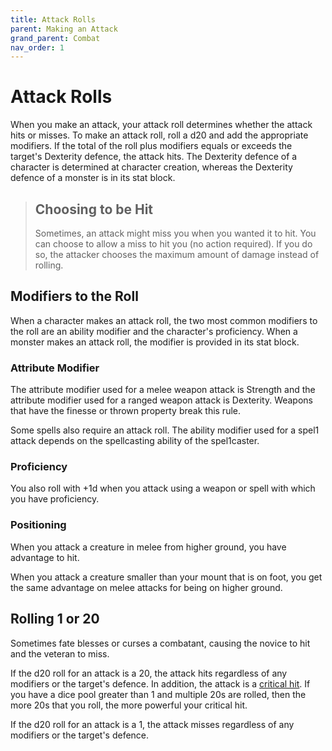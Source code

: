 ```yaml
---
title: Attack Rolls
parent: Making an Attack
grand_parent: Combat
nav_order: 1
---
```


# Attack Rolls
When you make an attack, your attack roll determines whether the attack hits or misses. To make an attack roll, roll a d20 and add the appropriate modifiers. If the total of the roll plus modifiers equals or exceeds the target's Dexterity defence, the attack hits. The Dexterity defence of a character is determined at character creation, whereas the Dexterity defence of a monster is in its stat block.

> ## Choosing to be Hit
> Sometimes, an attack might miss you when you wanted it to hit. You can choose to allow a miss to hit you (no action required). If you do so, the attacker chooses the maximum amount of damage instead of rolling.

## Modifiers to the Roll
When a character makes an attack roll, the two most common modifiers to the roll are an ability modifier and the character's proficiency. When a monster makes an attack roll, the modifier is provided in its stat block.

### Attribute Modifier
The attribute modifier used for a melee weapon attack is Strength and the attribute modifier used for a ranged weapon attack is Dexterity. Weapons that have the finesse or thrown property break this rule.

Some spells also require an attack roll. The ability modifier used for a spel1 attack depends on the spellcasting ability of the spel1caster.

### Proficiency
You also roll with +1d when you attack using a weapon or spell with which you have proficiency.

### Positioning
When you attack a creature in melee from higher ground, you have advantage to hit.

When you attack a creature smaller than your mount that is on foot, you get the same advantage on melee attacks for being on higher ground.

## Rolling 1 or 20
Sometimes fate blesses or curses a combatant, causing the novice to hit and the veteran to miss.

If the d20 roll for an attack is a 20, the attack hits regardless of any modifiers or the target's defence. In addition, the attack is a [critical hit](https://stormchaserroleplaying.com/stormchaserRPG/Combat/DamageandHealing/DamageRolls/#critical-hits). If you have a dice pool greater than 1 and multiple 20s are rolled, then the more 20s that you roll, the more powerful your critical hit.

If the d20 roll for an attack is a 1, the attack misses regardless of any modifiers or the target's defence.
